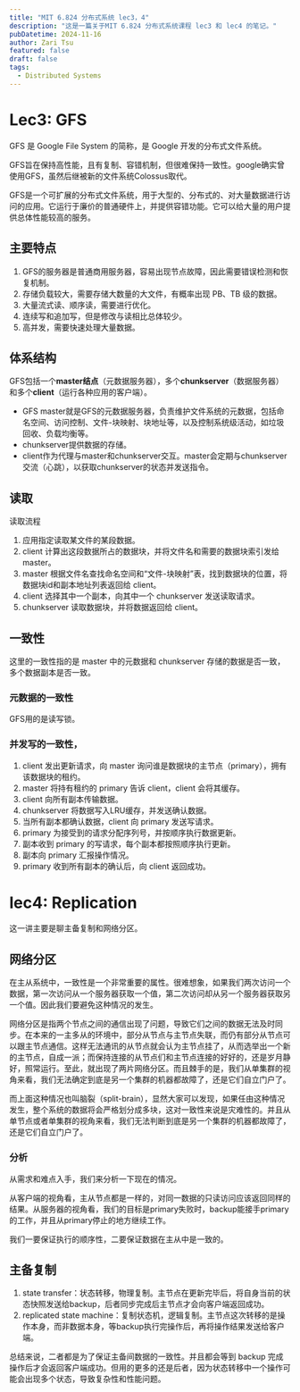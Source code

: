 ```yaml
---
title: "MIT 6.824 分布式系统 lec3，4"
description: "这是一篇关于MIT 6.824 分布式系统课程 lec3 和 lec4 的笔记。"
pubDatetime: 2024-11-16
author: Zari Tsu
featured: false
draft: false
tags:
  - Distributed Systems
---
```


# Lec3: GFS

GFS 是 Google File System 的简称，是 Google 开发的分布式文件系统。

GFS旨在保持高性能，且有复制、容错机制，但很难保持一致性。google确实曾使用GFS，虽然后继被新的文件系统Colossus取代。

GFS是一个可扩展的分布式文件系统，用于大型的、分布式的、对大量数据进行访问的应用。它运行于廉价的普通硬件上，并提供容错功能。它可以给大量的用户提供总体性能较高的服务。

## 主要特点

1. GFS的服务器是普通商用服务器，容易出现节点故障，因此需要错误检测和恢复机制。
2. 存储负载较大，需要存储大数量的大文件，有概率出现 PB、TB 级的数据。
3. 大量流式读、顺序读，需要进行优化。
4. 连续写和追加写，但是修改与读相比总体较少。
5. 高并发，需要快速处理大量数据。

## 体系结构

GFS包括一个**master结点**（元数据服务器），多个**chunkserver**（数据服务器）和多个**client**（运行各种应用的客户端）。

* GFS master就是GFS的元数据服务器，负责维护文件系统的元数据，包括命名空间、访问控制、文件-块映射、块地址等，以及控制系统级活动，如垃圾回收、负载均衡等。
* chunkserver提供数据的存储。
* client作为代理与master和chunkserver交互。master会定期与chunkserver交流（心跳），以获取chunkserver的状态并发送指令。

## 读取

读取流程

1. 应用指定读取某文件的某段数据。
2. client 计算出这段数据所占的数据块，并将文件名和需要的数据块索引发给 master。
3. master 根据文件名查找命名空间和“文件-块映射”表，找到数据块的位置，将数据块id和副本地址列表返回给 client。
4. client 选择其中一个副本，向其中一个 chunkserver 发送读取请求。
5. chunkserver 读取数据块，并将数据返回给 client。

## 一致性

这里的一致性指的是 master 中的元数据和 chunkserver 存储的数据是否一致，多个数据副本是否一致。

### 元数据的一致性

GFS用的是读写锁。

### 并发写的一致性，

1. client 发出更新请求，向 master 询问谁是数据块的主节点（primary），拥有该数据块的租约。
2. master 将持有租约的 primary 告诉 client，client 会将其缓存。
3. client 向所有副本传输数据。
4. chunkserver 将数据写入LRU缓存，并发送确认数据。
5. 当所有副本都确认数据，client 向 primary 发送写请求。
6. primary 为接受到的请求分配序列号，并按顺序执行数据更新。
7. 副本收到 primary 的写请求，每个副本都按照顺序执行更新。
8. 副本向 primary 汇报操作情况。
9. primary 收到所有副本的确认后，向 client 返回成功。

# lec4: Replication

这一讲主要是聊主备复制和网络分区。

## 网络分区

在主从系统中，一致性是一个非常重要的属性。很难想象，如果我们两次访问一个数据，第一次访问从一个服务器获取一个值，第二次访问却从另一个服务器获取另一个值。因此我们要避免这种情况的发生。

网络分区是指两个节点之间的通信出现了问题，导致它们之间的数据无法及时同步。在本来的一主多从的环境中，部分从节点与主节点失联，而仍有部分从节点可以跟主节点通信。这样无法通讯的从节点就会认为主节点挂了，从而选举出一个新的主节点，自成一派；而保持连接的从节点们和主节点连接的好好的，还是岁月静好，照常运行。至此，就出现了两片网络分区。而且棘手的是，我们从单集群的视角来看，我们无法确定到底是另一个集群的机器都故障了，还是它们自立门户了。

而上面这种情况也叫脑裂（split-brain），显然大家可以发现，如果任由这种情况发生，整个系统的数据将会严格划分成多块，这对一致性来说是灾难性的。并且从单节点或者单集群的视角来看，我们无法判断到底是另一个集群的机器都故障了，还是它们自立门户了。

### 分析

从需求和难点入手，我们来分析一下现在的情况。

从客户端的视角看，主从节点都是一样的，对同一数据的只读访问应该返回同样的结果。从服务器的视角看，我们的目标是primary失败时，backup能接手primary的工作，并且从primary停止的地方继续工作。

我们一要保证执行的顺序性，二要保证数据在主从中是一致的。

## 主备复制

1. state transfer：状态转移，物理复制。主节点在更新完毕后，将自身当前的状态快照发送给backup，后者同步完成后主节点才会向客户端返回成功。
2. replicated state machine：复制状态机，逻辑复制。主节点这次转移的是操作本身，而非数据本身，等backup执行完操作后，再将操作结果发送给客户端。

总结来说，二者都是为了保证主备间数据的一致性。并且都会等到 backup 完成操作后才会返回客户端成功。但用的更多的还是后者，因为状态转移中一个操作可能会出现多个状态，导致复杂性和性能问题。
